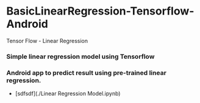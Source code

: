# BasicLinearRegression-Tensorflow-Android
Tensor Flow - Linear Regression

### Simple linear regression model using Tensorflow
### Android app to predict result using pre-trained linear regression.


- [sdfsdf](./Linear Regression Model.ipynb)
